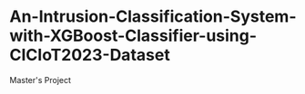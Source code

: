 # An-Intrusion-Classification-System-with-XGBoost-Classifier-using-CICIoT2023-Dataset
Master's Project 
